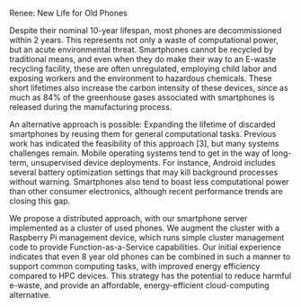 Renee: New Life for Old Phones

Despite their nominal 10-year lifespan, most phones are decommissioned within 2 years. This represents not only a waste of computational power, but an acute environmental threat. Smartphones cannot be recycled by traditional means, and even when they do make their way to an E-waste recycling facility, these are often unregulated, employing child labor and exposing workers and the environment to hazardous chemicals. These short lifetimes also increase the carbon intensity of these devices, since as much as 84% of the greenhouse gases associated with smartphones is released during the manufacturing process.

An alternative approach is possible: Expanding the lifetime of discarded smartphones by reusing them for general computational tasks. Previous work has indicated the feasibility of this approach [3], but many systems challenges remain. Mobile operating systems tend to get in the way of long-term, unsupervised device deployments. For instance, Android includes several battery optimization settings that may kill background processes without warning. Smartphones also tend to boast less computational power than other consumer electronics, although recent performance trends are closing this gap.

We propose a distributed approach, with our smartphone server implemented as a cluster of used phones. We augment the cluster with a Raspberry Pi management device, which runs simple cluster management code to provide Function-as-a-Service capabilities. Our initial experience indicates that even 8 year old phones can be combined in such a manner to support common computing tasks, with improved energy efficiency compared to HPC devices. This strategy has the potential to reduce harmful e-waste, and provide an affordable, energy-efficient cloud-computing alternative.

